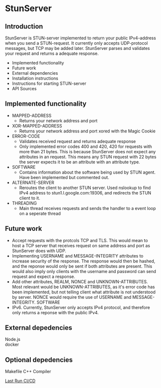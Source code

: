 # StunServer


## Introduction

StunServer is STUN-server implemented to return your public IPv4-address when you send a STUN-request. It currently only accepts UDP-protocol messages, but TCP may be added later. StunServer parses and validates your request and returns a adequate response.


- Implemented functionality
- Future work
- External dependencies
- Installation instructions
- Instructions for starting STUN-server
- API Sources

## Implemented functionality
- MAPPED-ADDRESS
    - Returns your network address and port
- XOR-MAPPED-ADDRESS
    - Returns your network address and port xored with the Magic Cookie
- ERROR-CODE
    - Validates received request and returns adequate response
    - Only implemented error codes 400 and 420, 420 for requests with more than 21 bytes. This is because StunServer does not expect any attributes in an request. This means any STUN request with 22 bytes the server expects it to be an attribute with an attribute type.
- SOFTWARE
    - Contains information about the software being used by STUN agent. Have been implemented but commented out.
- ALTERNATE-SERVER
    - Reroutes the client to another STUN server. Used nslookup to find IPv4 address to stun1.l.google.com:19306, and redirects the STUN client to it.
- THREADING
    - Main thread receives requests and sends the handler to a event loop on a seperate thread

## Future work
- Accept requests with the protcols TCP and TLS. This would mean to host a TCP server that receives request on same address and port as StunServer does with UDP. 
- Implementing USERNAME and MESSAGE-INTEGRITY attributes to increase security of the response. The response would then be hashed, and the reponse would only be sent if both attributes are present. This would also imply only clients with the username and password can send request and expect a response.
- Add other attributes, REALM, NONCE and UNKNOWN-ATTRIBUTES. Most relevant would be UNKNOWN-ATTRIBUTES, as it's error code has been implemented, but not telling client what attribute is not understood by server. NONCE would require the use of USERNAME and MESSAGE-INTEGRITY. SOFTWARE 
- IPv6. Currently, StunServer only accepts IPv4 protocol, and therefore only returns a reponse with the public IPv4. 


## External depedencies
Node.js\
docker

## Optional depedencies
Makefile
C++ Compiler





[Last Run CI/CD](https://github.com/diderikk/FrivOppg/actions)